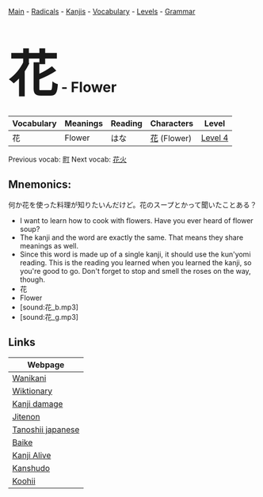 <style> bigfont {font-size: 100px}</style>
[Main](../README.md) -
[Radicals](../radicals.md) -
[Kanjis](../kanjis.md) -
[Vocabulary](../vocabulary.md) -
[Levels](../levels.md) -
[Grammar](../grammar.md)
# <bigfont> 花</bigfont> - Flower 

| Vocabulary | Meanings | Reading | Characters | Level |
| --- | --- | --- | --- | --- |
| 花 | Flower | はな |  [花](../kanjis/花.md) (Flower) | [Level 4](../levels/wk_level4.md) |

Previous vocab: [町](町.md) Next vocab: [花火](花火.md) 

## Mnemonics:
何か花を使った料理が知りたいんだけど。花のスープとかって聞いたことある？
* I want to learn how to cook with flowers. Have you ever heard of flower soup?
* The kanji and the word are exactly the same. That means they share meanings as well.
* Since this word is made up of a single kanji, it should use the kun'yomi reading. This is the reading you learned when you learned the kanji, so you're good to go. Don't forget to stop and smell the roses on the way, though.
* 花
* Flower
* [sound:花_b.mp3]
* [sound:花_g.mp3]


## Links 

| Webpage |
| --- |
| [Wanikani          ](https://www.wanikani.com/kanji/花) |
| [Wiktionary        ](https://en.wiktionary.org/wiki/花) |
| [Kanji damage      ](http://www.kanjidamage.com/kanji/search?utf8=✓&q=花) |
| [Jitenon           ](https://jitenon.com/kanji/花) |
| [Tanoshii japanese ](https://www.tanoshiijapanese.com/dictionary/kanji.cfm?k=花) |
| [Baike             ](https://baike.baidu.com/item/花) |
| [Kanji Alive       ](https://app.kanjialive.com/花) |
| [Kanshudo          ](https://www.kanshudo.com/searchmn?q=花) |
| [Koohii            ](https://kanji.koohii.com/study/kanji/花) |
